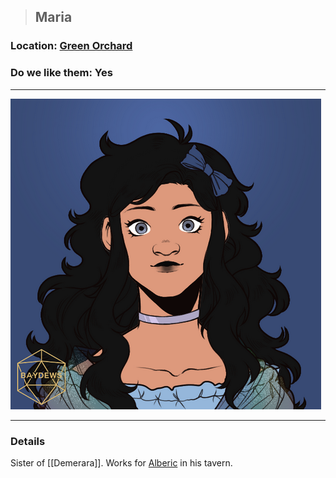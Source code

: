 >## Maria

### Location: [Green Orchard](../../Locations/Green%20Orchard.md)

### Do we like them: Yes

***

![maria](../../../Templates/images/npc-maria.png)

***

### Details

Sister of [[Demerara]]. Works for [Alberic](Alberic.md) in his tavern.